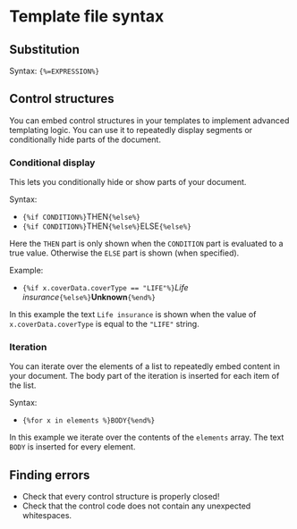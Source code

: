 # Template file syntax

## Substitution

Syntax: `{%=EXPRESSION%}`

## Control structures

You can embed control structures in your templates to implement advanced templating logic. You can use it to repeatedly
display segments or conditionally hide parts of the document.

### Conditional display

This lets you conditionally hide or show parts of your document.

Syntax:

- `{%if CONDITION%}`THEN`{%else%}`
- `{%if CONDITION%}`THEN`{%else%}`ELSE`{%else%}`

Here the `THEN` part is only shown when the `CONDITION` part is evaluated to a true value. Otherwise
the `ELSE` part is shown (when specified).

Example:

- `{%if x.coverData.coverType == "LIFE"%}`*Life insurance*`{%else%}`**Unknown**`{%end%}`

In this example the text `Life insurance` is shown when the value of `x.coverData.coverType` is equal to the `"LIFE"` string.

### Iteration

You can iterate over the elements of a list to repeatedly embed content in your document. The body part of the 
iteration is inserted for each item of the list.

Syntax:

- `{%for x in elements %}BODY{%end%}`

In this example we iterate over the contents of the `elements` array. The text `BODY` is inserted for every element.

## Finding errors

- Check that every control structure is properly closed!
- Check that the control code does not contain any unexpected whitespaces.